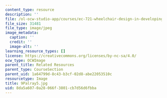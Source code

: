 ```yaml
---
content_type: resource
description: ''
file: /ol-ocw-studio-app/courses/ec-721-wheelchair-design-in-developing-countries-spring-2009/8da5a6070a28066f3801cb7d56d6fbba_9Palray5.jpg
file_size: 31481
file_type: image/jpeg
image_metadata:
  caption: ''
  credit: ''
  image-alt: ''
learning_resource_types: []
license: https://creativecommons.org/licenses/by-nc-sa/4.0/
ocw_type: OCWImage
parent_title: Related Resources
parent_type: CourseSection
parent_uid: 1a64799d-8c43-b3cf-02d8-abe22053510c
resourcetype: Image
title: 9Palray5.jpg
uid: 8da5a607-0a28-066f-3801-cb7d56d6fbba
---
```

